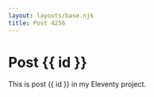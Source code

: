 ```yaml
---
layout: layouts/base.njk
title: Post 4256
---
```


# Post {{ id }}

This is post {{ id }} in my Eleventy project.
